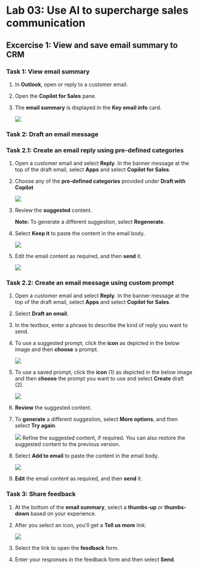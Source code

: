 # Lab 03: Use AI to supercharge sales communication 

## Excercise 1: View and save email summary to CRM

### Task 1: View email summary

1. In **Outlook**, open or reply to a customer email.

1. Open the **Copilot for Sales** pane.

1. The **email summary** is displayed in the **Key email info** card.

   ![](/media/dy1.png)

### Task 2: Draft an email message  

### Task 2.1: Create an email reply using pre-defined categories

1. Open a customer email and select **Reply**. In the banner message at the top of the draft email, select **Apps** and select **Copilot for Sales**.

1. Choose any of the **pre-defined categories** provided under **Draft with Copilot**

   ![](/media/2-1.png)
   
1. Review the **suggested** content.

      **Note:** To generate a different suggestion, select **Regenerate**.
   
1. Select **Keep it** to paste the content in the email body.

   ![](/media/2-2.png)

1. Edit the email content as required, and then **send** it.

   ![](/media/2-3.png)

### Task 2.2: Create an email message using custom prompt

1. Open a customer email and select **Reply**. In the banner message at the top of the draft email, select **Apps** and select **Copilot for Sales**.

1. Select **Draft an email**.

1. In the textbox, enter a phrase to describe the kind of reply you want to send.

1. To use a suggested prompt, click the **icon** as depicted in the below image and then **choose** a prompt.

   ![](/media/2-5-1.png)
   
1. To use a saved prompt, click the **icon** (1) as depicted in the below image and then **choose** the prompt you want to use and select **Create** draft (2).

   ![](/media/2-4.png)

1. **Review** the suggested content.

1. To **generate** a different suggestion, select **More options**, and then select **Try again**.

   ![](/media/2-5.png)
Refine the suggested content, if required. You can also restore the suggested content to the previous version.

1. Select **Add to email** to paste the content in the email body.

   ![](/media/2-6.png)

1. **Edit** the email content as required, and then **send** it.

### Task 3: Share feedback

1. At the bottom of the **email summary**, select a **thumbs-up** or **thumbs-down** based on your experience.

1. After you select an icon, you'll get a **Tell us more** link.

   ![](/media/dy4.png)

1. Select the link to open the **feedback** form.

1. Enter your responses in the feedback form and then select **Send**.
